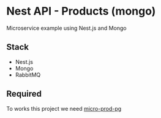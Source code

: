 # Nest API - Products (mongo)

Microservice example using Nest.js and Mongo

## Stack

- Nest.js
- Mongo
- RabbitMQ

## Required

To works this project we need [micro-prod-pg](https://github.com/brauliusdev/micro-prod-pg)
